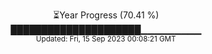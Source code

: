 <p align="center">
⏳Year Progress (70.41 %) <br>
█████████████████████▁▁▁▁▁▁▁▁▁ <br>
<sub>Updated: Fri, 15 Sep 2023 00:08:21 GMT</sub>
</p>

